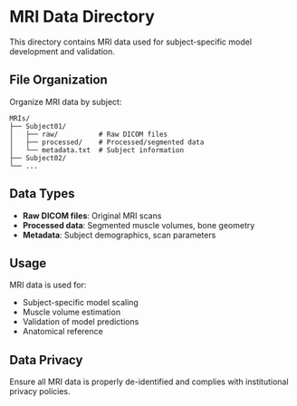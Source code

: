 # MRI Data Directory

This directory contains MRI data used for subject-specific model development and validation.

## File Organization

Organize MRI data by subject:
```
MRIs/
├── Subject01/
│   ├── raw/          # Raw DICOM files
│   ├── processed/    # Processed/segmented data
│   └── metadata.txt  # Subject information
├── Subject02/
└── ...
```

## Data Types

- **Raw DICOM files**: Original MRI scans
- **Processed data**: Segmented muscle volumes, bone geometry
- **Metadata**: Subject demographics, scan parameters

## Usage

MRI data is used for:
- Subject-specific model scaling
- Muscle volume estimation
- Validation of model predictions
- Anatomical reference

## Data Privacy

Ensure all MRI data is properly de-identified and complies with institutional privacy policies.